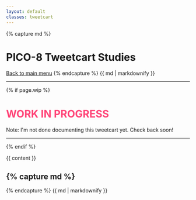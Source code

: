 ```yaml
---
layout: default
classes: tweetcart
---
```

{% capture md %}
# PICO-8 Tweetcart Studies

[Back to main menu](./)
{% endcapture %}
{{ md | markdownify }}
<hr class="tweetcart-start">

{% if page.wip %}
<h1 style="color:#ff4477">WORK IN PROGRESS</h1>
<p>Note: I'm not done documenting this tweetcart yet. Check back soon!</p>
<hr class="tweetcart-start">
{% endif %}

{{ content }}

{% capture md %}
-----
{% endcapture %}
{{ md | markdownify }}
